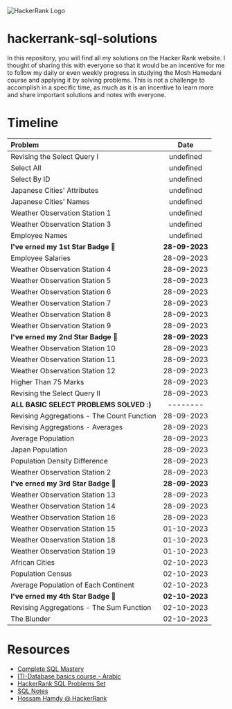 ![HackerRank Logo](https://github.com/0xGhazy/hackerrank-sql-solutions/assets/60070427/e413f6d4-dc34-4039-9367-ea145661854a)
# hackerrank-sql-solutions
In this repository, you will find all my solutions on the Hacker Rank website. I thought of sharing this with everyone so that it would be an incentive for me to follow my daily or even weekly progress in studying the Mosh Hamedani course and applying it by solving problems. This is not a challenge to accomplish in a specific time, as much as it is an incentive to learn more and share important solutions and notes with everyone.

# Timeline

| Problem| Date |
|:---|:---:|
| Revising the Select Query I | undefined |
| Select All | undefined |
| Select By ID | undefined |
| Japanese Cities' Attributes | undefined |
| Japanese Cities' Names | undefined |  
| Weather Observation Station 1 | undefined |
| Weather Observation Station 3 | undefined |
| Employee Names | undefined |
| **I've erned my 1st Star Badge 🌟** | **28-09-2023** |
| Employee Salaries | 28-09-2023 |  |
| Weather Observation Station 4 | 28-09-2023 |
| Weather Observation Station 5 | 28-09-2023 |
| Weather Observation Station 6 | 28-09-2023 |
| Weather Observation Station 7 | 28-09-2023 |
| Weather Observation Station 8 | 28-09-2023 |
| Weather Observation Station 9 | 28-09-2023 | 
| **I've erned my 2nd Star Badge 🌟** | **28-09-2023** |
| Weather Observation Station 10 | 28-09-2023 |
| Weather Observation Station 11 | 28-09-2023 |
| Weather Observation Station 12 | 28-09-2023 |
| Higher Than 75 Marks | 28-09-2023 |
| Revising the Select Query II| 28-09-2023 |
| **ALL BASIC SELECT PROBLEMS SOLVED :)** | -------- |
| Revising Aggregations - The Count Function | 28-09-2023 |
| Revising Aggregations - Averages | 28-09-2023 |
| Average Population | 28-09-2023 |
| Japan Population | 28-09-2023 |
| Population Density Difference | 28-09-2023 |
| Weather Observation Station 2 | 28-09-2023 |
| **I've erned my 3rd Star Badge 🌟** | **28-09-2023** |
| Weather Observation Station 13 | 28-09-2023 |
| Weather Observation Station 14 | 28-09-2023 |
| Weather Observation Station 16 | 28-09-2023 |
| Weather Observation Station 15 | 01-10-2023 |
| Weather Observation Station 18 | 01-10-2023 |
| Weather Observation Station 19 | 01-10-2023 |
| African Cities | 02-10-2023 |
| Population Census | 02-10-2023 |
| Average Population of Each Continent | 02-10-2023 |
| **I've erned my 4th Star Badge 🌟** | **02-10-2023** |
| Revising Aggregations - The Sum Function | 02-10-2023 |
| The Blunder | 02-10-2023 |


# Resources
- [Complete SQL Mastery](https://codewithmosh.com/p/complete-sql-mastery)
- [ITI-Database basics course - Arabic](https://www.youtube.com/playlist?list=PLYpJKvLDuJhgMzOXRwUJ2_ZlVt3zSh8PA)
- [HackerRank SQL Problems Set](https://www.hackerrank.com/domains/sql)
- [SQL Notes](https://0xghazy.github.io/notes/sql-cheat-sheet/)
- [Hossam Hamdy @ HackerRank](https://www.hackerrank.com/0xghazy)
